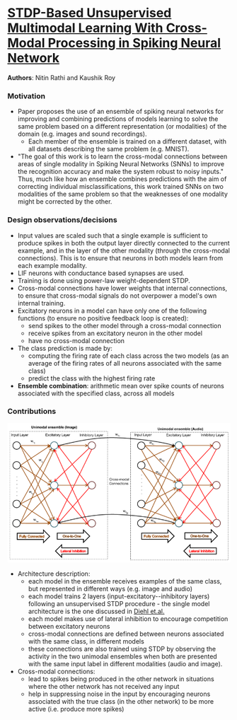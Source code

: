 # [STDP-Based Unsupervised Multimodal Learning With Cross-Modal Processing in Spiking Neural Network](https://ieeexplore.ieee.org/stamp/stamp.jsp?tp=&arnumber=8482490)

**Authors**: Nitin Rathi and Kaushik Roy 

### Motivation 

* Paper proposes the use of an ensemble of spiking neural networks for improving and combining predictions of models learning to solve the same problem based on a different representation (or modalities) of the domain (e.g. images and sound recordings).
  * Each member of the ensemble is trained on a different dataset, with all datasets describing the same problem (e.g. MNIST).
* "The goal of this work is to learn the cross-modal connections between areas of single modality in Spiking Neural Networks (SNNs) to improve the recognition accuracy and make the system robust to noisy inputs." Thus, much like how an ensemble combines predictions with the aim of correcting individual misclassifications, this work trained SNNs on two modalities of the same problem so that the weaknesses of one modality might be corrected by the other.

### Design observations/decisions

* Input values are scaled such that a single example is sufficient to produce spikes in both the output layer directly connected to the current example, and in the layer of the other modality (through the cross-modal connections). This is to ensure that neurons in both models learn from each example modality.
* LIF neurons with conductance based synapses are used.
* Training is done using power-law weight-dependent STDP.
* Cross-modal connections have lower weights that internal connections, to ensure that cross-modal signals do not overpower a model's own internal training.
* Excitatory neurons in a model can have only one of the following functions (to ensure no positive feedback loop is created):
  * send spikes to the other model through a cross-modal connection
  * receive spikes from an excitatory neuron in the other model
  * have no cross-modal connection
* The class prediction is made by:
  * computing the firing rate of each class across the two models (as an average of the firing rates of all neurons associated with the same class)
  * predict the class with the highest firing rate
* __Ensemble combination__: arithmetic mean over spike counts of neurons associated with the specified class, across all models

### Contributions

![Proposed architecture](diagrams/snn_ensemble_multi_modal_application_arch.png)

* Architecture description:
	* each model in the ensemble receives examples of the same class, but represented in different ways (e.g. image and audio)
	* each model trains 2 layers (input-excitatory--inhibitory layers) following an unsupervised STDP procedure - the single model architecture is the one discussed in [Diehl et.al.](https://www.frontiersin.org/articles/10.3389/fncom.2015.00099/full)
	* each model makes use of lateral inhibition to encourage competition between excitatory neurons
	* cross-modal connections are defined between neurons associated with the same class, in different models
  	* these connections are also trained using STDP by observing the activity in the two unimodal ensembles when both are presented with the same input label in different modalities (audio and image). 
* Cross-modal connections:
  * lead to spikes being produced in the other network in situations where the other network has not received any input
  * help in suppressing noise in the input by encouraging neurons associated with the true class (in the other network) to be more active (i.e. produce more spikes)